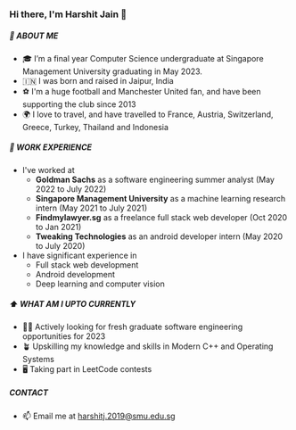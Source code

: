 ### Hi there, I'm Harshit Jain 👋

##### 📖  ABOUT ME
- 🎓 I’m a final year Computer Science undergraduate at Singapore Management University graduating in May 2023.
- 🇮🇳 I was born and raised in Jaipur, India 
- ⚽ I'm a huge football and Manchester United fan, and have been supporting the club since 2013
- 🌍 I love to travel, and have travelled to France, Austria, Switzerland, Greece, Turkey, Thailand and Indonesia

##### 💼 WORK EXPERIENCE
- I've worked at
  - <b>Goldman Sachs</b> as a software engineering summer analyst (May 2022 to July 2022)
  - <b>Singapore Management University</b> as a machine learning research intern (May 2021 to July 2021)
  - <b>Findmylawyer.sg</b> as a freelance full stack web developer (Oct 2020 to Jan 2021)
  - <b>Tweaking Technologies</b> as an android developer intern (May 2020 to July 2020)
- I have significant experience in
  - Full stack web development 
  - Android development 
  - Deep learning and computer vision
  
##### ⬆ WHAT AM I UPTO CURRENTLY
  - 👨‍💻 Actively looking for fresh graduate software engineering opportunities for 2023
  - 🪴 Upskilling my knowledge and skills in Modern C++ and Operating Systems
  - 🖥 Taking part in LeetCode contests

##### CONTACT
- 📫 Email me at harshitj.2019@smu.edu.sg 

<!---
harshitjain9/harshitjain9 is a ✨ special ✨ repository because its `README.md` (this file) appears on your GitHub profile.
You can click the Preview link to take a look at your changes.
--->
